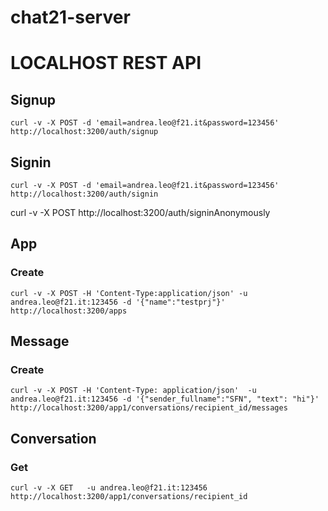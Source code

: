 # chat21-server

# LOCALHOST REST API

## Signup

```
curl -v -X POST -d 'email=andrea.leo@f21.it&password=123456' http://localhost:3200/auth/signup
```


## Signin

```
curl -v -X POST -d 'email=andrea.leo@f21.it&password=123456' http://localhost:3200/auth/signin
```

curl -v -X POST http://localhost:3200/auth/signinAnonymously


## App

### Create

```
curl -v -X POST -H 'Content-Type:application/json' -u andrea.leo@f21.it:123456 -d '{"name":"testprj"}' http://localhost:3200/apps
```


## Message

### Create

```
curl -v -X POST -H 'Content-Type: application/json'  -u andrea.leo@f21.it:123456 -d '{"sender_fullname":"SFN", "text": "hi"}' http://localhost:3200/app1/conversations/recipient_id/messages
```

## Conversation
### Get
```
curl -v -X GET   -u andrea.leo@f21.it:123456  http://localhost:3200/app1/conversations/recipient_id
```